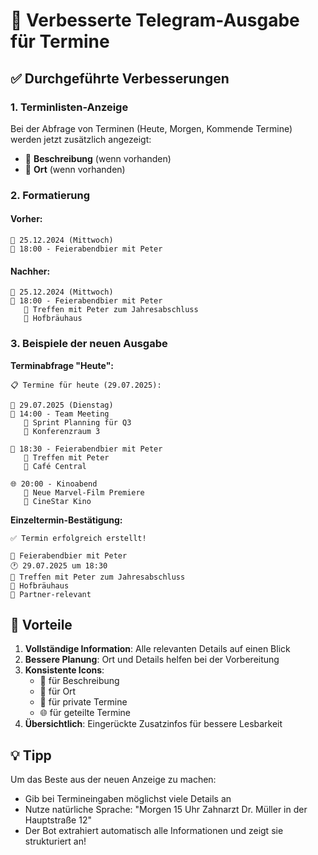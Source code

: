# 📱 Verbesserte Telegram-Ausgabe für Termine

## ✅ Durchgeführte Verbesserungen

### 1. **Terminlisten-Anzeige**
Bei der Abfrage von Terminen (Heute, Morgen, Kommende Termine) werden jetzt zusätzlich angezeigt:
- 📝 **Beschreibung** (wenn vorhanden)
- 📍 **Ort** (wenn vorhanden)

### 2. **Formatierung**

#### Vorher:
```
📅 25.12.2024 (Mittwoch)
👤 18:00 - Feierabendbier mit Peter
```

#### Nachher:
```
📅 25.12.2024 (Mittwoch)
👤 18:00 - Feierabendbier mit Peter
   📝 Treffen mit Peter zum Jahresabschluss
   📍 Hofbräuhaus
```

### 3. **Beispiele der neuen Ausgabe**

**Terminabfrage "Heute":**
```
📋 Termine für heute (29.07.2025):

📅 29.07.2025 (Dienstag)
👤 14:00 - Team Meeting
   📝 Sprint Planning für Q3
   📍 Konferenzraum 3

👤 18:30 - Feierabendbier mit Peter
   📝 Treffen mit Peter
   📍 Café Central

🌐 20:00 - Kinoabend
   📝 Neue Marvel-Film Premiere
   📍 CineStar Kino
```

**Einzeltermin-Bestätigung:**
```
✅ Termin erfolgreich erstellt!

📅 Feierabendbier mit Peter
🕐 29.07.2025 um 18:30
📝 Treffen mit Peter zum Jahresabschluss
📍 Hofbräuhaus
💑 Partner-relevant
```

## 🎯 Vorteile

1. **Vollständige Information**: Alle relevanten Details auf einen Blick
2. **Bessere Planung**: Ort und Details helfen bei der Vorbereitung
3. **Konsistente Icons**: 
   - 📝 für Beschreibung
   - 📍 für Ort
   - 👤 für private Termine
   - 🌐 für geteilte Termine
4. **Übersichtlich**: Eingerückte Zusatzinfos für bessere Lesbarkeit

## 💡 Tipp

Um das Beste aus der neuen Anzeige zu machen:
- Gib bei Termineingaben möglichst viele Details an
- Nutze natürliche Sprache: "Morgen 15 Uhr Zahnarzt Dr. Müller in der Hauptstraße 12"
- Der Bot extrahiert automatisch alle Informationen und zeigt sie strukturiert an!